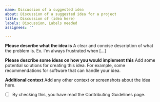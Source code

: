```yaml
---
name: Discussion of a suggested idea
about: Discussion of a suggested idea for a project
title: Discussion of (idea here)
labels: Discussion, Labels needed
assignees: ''

---
```


**Please describe what the idea is**
A clear and concise description of what the problem is. Ex. I'm always frustrated when [...]

**Please describe some ideas on how you would implement this**
Add some potential solutions for creating this idea. For example, some recommendations for software that can handle your idea.

**Additional context**
Add any other context or screenshots about the idea here.

- [ ] By checking this, you have read the Contributing Guidelines page.
